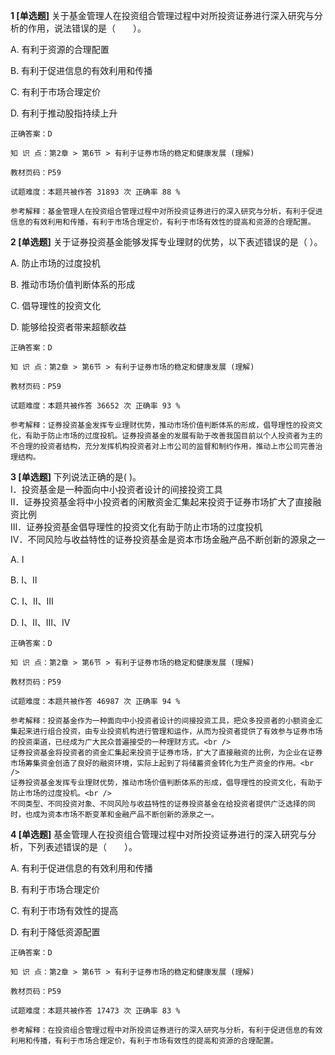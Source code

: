 **1 [单选题]** 关于基金管理人在投资组合管理过程中对所投资证券进行深入研究与分析的作用，说法错误的是（&emsp;&emsp;）。

A. 有利于资源的合理配置

B. 有利于促进信息的有效利用和传播

C. 有利于市场合理定价

D. 有利于推动股指持续上升

```
正确答案：D

知 识 点：第2章 > 第6节 > 有利于证券市场的稳定和健康发展 (理解)

教材页码：P59

试题难度：本题共被作答 31893 次 正确率 88 %

参考解释：基金管理人在投资组合管理过程中对所投资证券进行的深入研究与分析，有利于促进信息的有效利用和传播，有利于市场合理定价，有利于市场有效性的提高和资源的合理配置。
```


**2 [单选题]** 关于证券投资基金能够发挥专业理财的优势，以下表述错误的是（       ）。 

A. 防止市场的过度投机

B. 推动市场价值判断体系的形成

C. 倡导理性的投资文化

D. 能够给投资者带来超额收益 

```
正确答案：D

知 识 点：第2章 > 第6节 > 有利于证券市场的稳定和健康发展 (理解)

教材页码：P59

试题难度：本题共被作答 36652 次 正确率 93 %

参考解释：证券投资基金发挥专业理财优势，推动市场价值判断体系的形成，倡导理性的投资文化，有助于防止市场的过度投机。证券投资基金的发展有助于改善我国目前以个人投资者为主的不合理的投资者结构，充分发挥机构投资者对上市公司的监督和制约作用，推动上市公司完善治理结构。
```


**3 [单选题]** 下列说法正确的是(       )。<br />
Ⅰ．投资基金是一种面向中小投资者设计的间接投资工具<br />
Ⅱ．证券投资基金将中小投资者的闲散资金汇集起来投资于证券市场扩大了直接融资比例<br />
Ⅲ．证券投资基金倡导理性的投资文化有助于防止市场的过度投机<br />
Ⅳ．不同风险与收益特性的证券投资基金是资本市场金融产品不断创新的源泉之一

A. Ⅰ

B. Ⅰ、Ⅱ

C. Ⅰ、Ⅱ、Ⅲ

D. Ⅰ、Ⅱ、Ⅲ、Ⅳ

```
正确答案：D

知 识 点：第2章 > 第6节 > 有利于证券市场的稳定和健康发展 (理解)

教材页码：P59

试题难度：本题共被作答 46987 次 正确率 94 %

参考解释：投资基金作为一种面向中小投资者设计的间接投资工具，把众多投资者的小额资金汇集起来进行组合投资，由专业投资机构进行管理和运作，从而为投资者提供了有效参与证券市场的投资渠道，已经成为广大民众普遍接受的一种理财方式。<br />
证券投资基金将投资者的资金汇集起来投资于证券市场，扩大了直接融资的比例，为企业在证券市场筹集资金创造了良好的融资环境，实际上起到了将储蓄资金转化为生产资金的作用。<br />
证券投资基金发挥专业理财优势，推动市场价值判断体系的形成，倡导理性的投资文化，有助于防止市场的过度投机。<br />
不同类型、不同投资对象、不同风险与收益特性的证券投资基金在给投资者提供广泛选择的同时，也成为资本市场不断变革和金融产品不断创新的源泉之一。
```


**4 [单选题]** 基金管理人在投资组合管理过程中对所投资证券进行的深入研究与分析，下列表述错误的是（&emsp;&emsp;）。

A. 有利于促进信息的有效利用和传播

B. 有利于市场合理定价

C. 有利于市场有效性的提高

D. 有利于降低资源配置

```
正确答案：D

知 识 点：第2章 > 第6节 > 有利于证券市场的稳定和健康发展 (理解)

教材页码：P59

试题难度：本题共被作答 17473 次 正确率 83 %

参考解释：在投资组合管理过程中对所投资证券进行的深入研究与分析，有利于促进信息的有效利用和传播，有利于市场合理定价，有利于市场有效性的提高和资源的合理配置。
```


